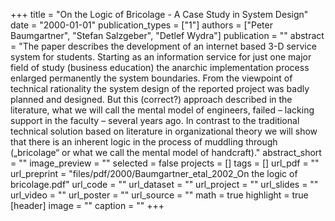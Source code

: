 +++
title = "On the Logic of Bricolage - A Case Study in System Design"
date = "2000-01-01"
publication_types = ["1"]
authors = ["Peter Baumgartner", "Stefan Salzgeber", "Detlef Wydra"]
publication = ""
abstract = "The paper describes the development of an internet based 3-D service system for students. Starting as an information service for just one major field of study (business education) the anarchic implementation process enlarged permanently the system boundaries. From the viewpoint of technical rationality the system design of the reported project was badly planned and designed. But this (correct?) approach described in the literature, what we will call the mental model of engineers, failed – lacking support in the faculty – several years ago. In contrast to the traditional technical solution based on literature in organizational theory we will show that there is an inherent logic in the process of muddling through („bricolage“ or what we call the mental model of handcraft)."
abstract_short = ""
image_preview = ""
selected = false
projects = []
tags = []
url_pdf = ""
url_preprint = "files/pdf/2000/Baumgartner_etal_2002_On the logic of bricolage.pdf"
url_code = ""
url_dataset = ""
url_project = ""
url_slides = ""
url_video = ""
url_poster = ""
url_source = ""
math = true
highlight = true
[header]
image = ""
caption = ""
+++
